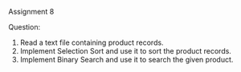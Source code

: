 Assignment 8

Question:  
1. Read a text file containing product records.  
2. Implement Selection Sort and use it to sort the product records.  
3. Implement Binary Search and use it to search the given product.  